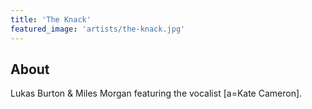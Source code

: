 ```yaml
---
title: 'The Knack'
featured_image: 'artists/the-knack.jpg'
---
```


## About

Lukas Burton & Miles Morgan featuring the vocalist [a=Kate Cameron].
